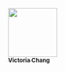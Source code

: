 <a href="https://github.com/ny0505"> 
  <img src="https://avatars.githubusercontent.com/u/Y210129465?v=4&s=100" width="100px" alt=""/>
  <br/><sub><b>Victoria Chang</b></sub> 
</a>

